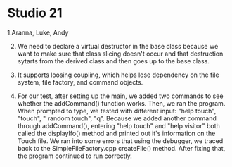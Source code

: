 # Studio 21
1.Aranna, Luke, Andy


2. We need to declare a virtual destructor in the base class because we want to make sure that class slicing doesn't 
occur and that destruction sytarts from the derived class and then goes up to the base class.


3. It supports loosing coupling, which helps lose dependency on the file system, file factory, and command objects.


4. For our test, after setting up the main, we added two commands to see whether the addCommand() function works. Then,
we ran the program. When prompted to type, we tested with different input: "help touch", "touch", " random touch", "q".
Because we added another command through addCommand(), entering "help touch" and "help visitor" both called the displayIfo()
method and printed out it's information on the Touch file.
We ran into some errors that using the debugger, we traced back to the SimpleFileFactory.cpp createFile() method. After fixing
that, the program continued to run correctly.
